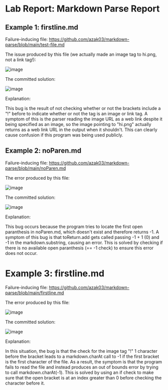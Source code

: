 # Lab Report: Markdown Parse Report

## Example 1: firstline.md

Failure-inducing file:
https://github.com/azak03/markdown-parse/blob/main/test-file.md

The issue produced by this file (we actually made an image tag to hi.png, not a link tag!):

![image](https://user-images.githubusercontent.com/97641168/151644437-1501a321-b92c-4c8c-84a2-c3092da1dfcc.png)

The committed solution:

![image](https://user-images.githubusercontent.com/97641168/151644553-3453d32e-0191-4399-90b4-d6efa7640cef.png)

Explanation:

This bug is the result of not checking whether or not the brackets include a "!" before to indicate whether or not the tag is an image or link tag. A symptom of this is the parser reading the image URL as a web link despite it being specified as an image, so the image pointing to "hi.png" actually returns as a web link URL in the output when it shouldn't. This can clearly cause confusion if this program was being used publicly.

## Example 2: noParen.md

Failure-inducing file:
https://github.com/azak03/markdown-parse/blob/main/noParen.md

The error produced by this file:

![image](https://user-images.githubusercontent.com/97641168/151641352-85e83804-ef37-475a-a998-3c91804f583c.png)

The committed solution:

![image](https://user-images.githubusercontent.com/97641168/151641430-2f45824e-fb87-427f-8f1f-50d988f566c3.png)

Explanation:

This bug occurs because the program tries to locate the first open paranthesis in noParen.md, which doesn't exist and therefore returns -1. A symptom of this bug is that toReturn.add gets called passing -1 + 1 (0) and -1 in the markdown.substring, causing an error. This is solved by checking if there is no available open paranthesis (== -1 check) to ensure this error does not occur.

# Example 3: firstline.md

Failure-inducing file:
https://github.com/azak03/markdown-parse/blob/main/firstline.md

The error produced by this file:

![image](https://user-images.githubusercontent.com/97641168/151641012-3a83b22b-fcf1-454e-b2c9-cd5d4a726c4b.png)

The committed solution:

![image](https://user-images.githubusercontent.com/97641168/151644641-0ba011d7-56a5-41a5-b7eb-8be592f84fcc.png)

Explanation:

In this situation, the bug is that the check for the image tag "!" 1 character before the bracket leads to a markdown.charAt call to -1 if the first bracket is the first character of the file. As a result, the symptom is that the program fails to read the file and instead produces an out of bounds error by trying to call markdown.charAt(-1). This is solved by using an if check to make sure that the open bracket is at an index greater than 0 before checking the character before it.
